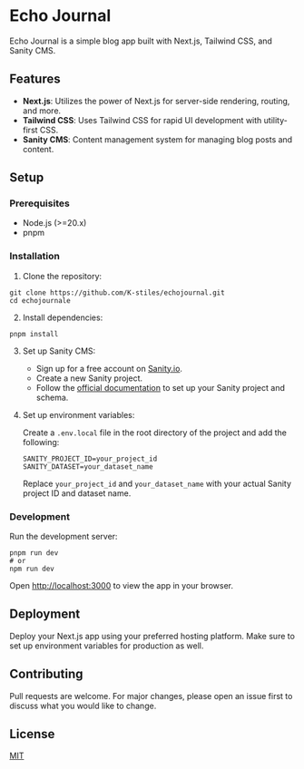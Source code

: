 # Echo Journal

Echo Journal is a simple blog app built with Next.js, Tailwind CSS, and Sanity CMS.

## Features

- **Next.js**: Utilizes the power of Next.js for server-side rendering, routing, and more.
- **Tailwind CSS**: Uses Tailwind CSS for rapid UI development with utility-first CSS.
- **Sanity CMS**: Content management system for managing blog posts and content.

## Setup

### Prerequisites

- Node.js (>=20.x)
- pnpm

### Installation

1. Clone the repository:

```
git clone https://github.com/K-stiles/echojournal.git
cd echojournale
```

2. Install dependencies:

```
pnpm install
```

3. Set up Sanity CMS:

   - Sign up for a free account on [Sanity.io](https://www.sanity.io/).
   - Create a new Sanity project.
   - Follow the [official documentation](https://www.sanity.io/docs) to set up your Sanity project and schema.

4. Set up environment variables:

   Create a `.env.local` file in the root directory of the project and add the following:

   ```
   SANITY_PROJECT_ID=your_project_id
   SANITY_DATASET=your_dataset_name
   ```

   Replace `your_project_id` and `your_dataset_name` with your actual Sanity project ID and dataset name.

### Development

Run the development server:

```
pnpm run dev
# or
npm run dev
```

Open [http://localhost:3000](http://localhost:3000) to view the app in your browser.

## Deployment

Deploy your Next.js app using your preferred hosting platform. Make sure to set up environment variables for production as well.

## Contributing

Pull requests are welcome. For major changes, please open an issue first to discuss what you would like to change.

## License

[MIT](https://choosealicense.com/licenses/mit/)
